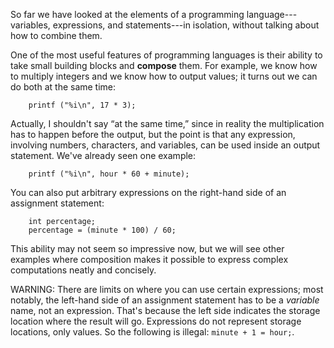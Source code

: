 So far we have looked at the elements of a programming language---variables, expressions, and statements---in isolation, without talking about how to combine them.

One of the most useful features of programming languages is their ability to take small building blocks and **compose** them.  For example, we know how to multiply integers and we know how to output values; it turns out we can do both at the same time:

```code
    printf ("%i\n", 17 * 3);
```
Actually, I shouldn't say “at the same time,” since in reality the multiplication has to happen before the output, but the point is that any expression, involving numbers, characters, and variables, can be used inside an output statement.  We've already seen one example:

```code
    printf ("%i\n", hour * 60 + minute);
```
You can also put arbitrary expressions on the right-hand side of an assignment statement:

```code
    int percentage;
    percentage = (minute * 100) / 60;
```
This ability may not seem so impressive now, but we will see other examples where composition makes it possible to express complex computations neatly and concisely.

WARNING: There are limits on where you can use certain expressions; most notably, the left-hand side of an assignment statement has to be a *variable* name, not an expression. That's because the left side indicates the storage location where the result will go.  Expressions do not represent storage locations, only values.  So the following is illegal:  `minute + 1 = hour;`.